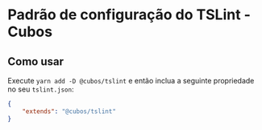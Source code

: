 # Padrão de configuração do TSLint - Cubos

## Como usar

Execute `yarn add -D @cubos/tslint` e então inclua a seguinte propriedade no seu `tslint.json`:
```json
{
    "extends": "@cubos/tslint"
}
```